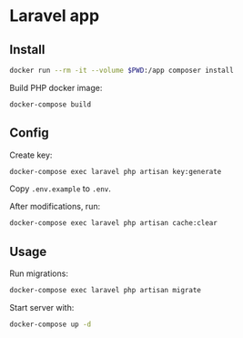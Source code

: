 # Laravel app

## Install

```sh
docker run --rm -it --volume $PWD:/app composer install
```

Build PHP docker image:

```sh
docker-compose build
```

## Config

Create key:

```sh
docker-compose exec laravel php artisan key:generate
```

Copy `.env.example` to `.env`.

After modifications, run:

```sh
docker-compose exec laravel php artisan cache:clear
```

## Usage

Run migrations:

```sh
docker-compose exec laravel php artisan migrate
```

Start server with:

```sh
docker-compose up -d
```
